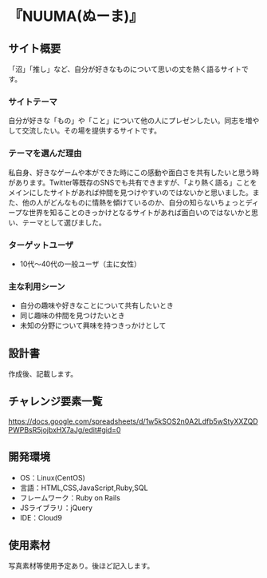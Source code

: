 # 『NUUMA(ぬーま)』

## サイト概要
「沼」「推し」など、自分が好きなものについて思いの丈を熱く語るサイトです。

### サイトテーマ
自分が好きな「もの」や「こと」について他の人にプレゼンしたい。同志を増やして交流したい。その場を提供するサイトです。

### テーマを選んだ理由
私自身、好きなゲームや本ができた時にこの感動や面白さを共有したいと思う時があります。Twitter等既存のSNSでも共有できますが、「より熱く語る」ことをメインにしたサイトがあれば仲間を見つけやすいのではないかと思いました。また、他の人がどんなものに情熱を傾けているのか、自分の知らないちょっとディープな世界を知ることのきっかけとなるサイトがあれば面白いのではないかと思い、テーマとして選びました。

### ターゲットユーザ
- 10代〜40代の一般ユーザ（主に女性）

### 主な利用シーン
- 自分の趣味や好きなことについて共有したいとき
- 同じ趣味の仲間を見つけたいとき
- 未知の分野について興味を持つきっかけとして

## 設計書
作成後、記載します。

## チャレンジ要素一覧
<https://docs.google.com/spreadsheets/d/1w5kSOS2n0A2Ldfb5wStyXXZQDPWPBsR5jojbxHX7aJg/edit#gid=0>

## 開発環境
- OS：Linux(CentOS)
- 言語：HTML,CSS,JavaScript,Ruby,SQL
- フレームワーク：Ruby on Rails
- JSライブラリ：jQuery
- IDE：Cloud9

## 使用素材
写真素材等使用予定あり。後ほど記入します。